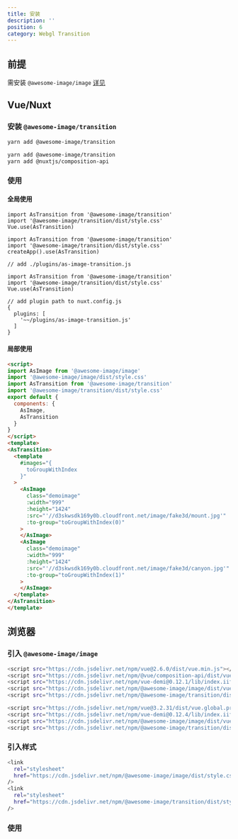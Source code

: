 ```yaml
---
title: 安装
description: ''
position: 6
category: Webgl Transition
---
```

## 前提
需安装 `@awesome-image/image` [详见](/setup)
## Vue/Nuxt

### 安装 `@awesome-image/transition`

<code-group>
  <code-block label="Vue" active>

  ```bash
  yarn add @awesome-image/transition
  ```

  </code-block>
  <code-block label="Nuxt">

  ```bash
 yarn add @awesome-image/transition
 yarn add @nuxtjs/composition-api
  ```

  </code-block>
  
</code-group>

### 使用
#### 全局使用
<code-group>
  <code-block label="Vue2" active>

  ```js[main.js]
  import AsTransition from '@awesome-image/transition'
  import '@awesome-image/transition/dist/style.css'
  Vue.use(AsTransition)

  ```

  </code-block>
  <code-block label="Vue3">

  ```js[main.js]
  import AsTransition from '@awesome-image/transition'
  import '@awesome-image/transition/dist/style.css'
  createApp().use(AsTransition)

  ```

  </code-block>
  <code-block label="Nuxt">


  ```js[./plugins/as-image-transition.js]
  // add ./plugins/as-image-transition.js

  import AsTransition from '@awesome-image/transition'
  import '@awesome-image/transition/dist/style.css'
  Vue.use(AsTransition)

  ```

  ```js[nuxt.config.js]
  // add plugin path to nuxt.config.js
  {
    plugins: [
      '~~/plugins/as-image-transition.js'
    ]
  }
  ```

  </code-block>
  
</code-group>


#### 局部使用
```html
<script>  
import AsImage from '@awesome-image/image'
import '@awesome-image/image/dist/style.css'
import AsTransition from '@awesome-image/transition'
import '@awesome-image/transition/dist/style.css'
export default {
  components: {
    AsImage,
    AsTransition
  }
}
</script>
<template>
<AsTransition>
  <template
    #images="{
      toGroupWithIndex
    }"
  >
    <AsImage
      class="demoimage"
      :width="999"
      :height="1424"
      :src="'//d3skwsdk169y0b.cloudfront.net/image/fake3d/mount.jpg'"
      :to-group="toGroupWithIndex(0)"
    >
    </AsImage>
    <AsImage
      class="demoimage"
      :width="999"
      :height="1424"
      :src="'//d3skwsdk169y0b.cloudfront.net/image/fake3d/canyon.jpg'"
      :to-group="toGroupWithIndex(1)"
    >
    </AsImage>
  </template>
</AsTransition>
</template>

```


## 浏览器

### 引入 `@awesome-image/image`

<code-group>
  <code-block label="Vue2" active>

  ```bash
  <script src="https://cdn.jsdelivr.net/npm/vue@2.6.0/dist/vue.min.js"></script>
  <script src="https://cdn.jsdelivr.net/npm/@vue/composition-api/dist/vue-composition-api.js"></script>
  <script src="https://cdn.jsdelivr.net/npm/vue-demi@0.12.1/lib/index.iife.js"></script>
  <script src="https://cdn.jsdelivr.net/npm/@awesome-image/image/dist/vue2/index.umd.js"></script>
  <script src="https://cdn.jsdelivr.net/npm/@awesome-image/transition/dist/vue2/index.umd.js"></script>
  ```

  </code-block>
  <code-block label="Vue3">

  ```bash
  <script src="https://cdn.jsdelivr.net/npm/vue@3.2.31/dist/vue.global.prod.js"></script>
  <script src="https://cdn.jsdelivr.net/npm/vue-demi@0.12.4/lib/index.iife.js"></script>
  <script src="https://cdn.jsdelivr.net/npm/@awesome-image/image/dist/vue3/index.umd.js"></script>
  <script src="https://cdn.jsdelivr.net/npm/@awesome-image/transition/dist/vue3/index.umd.js"></script>
  ```

  </code-block>
  
</code-group>


### 引入样式



```bash
<link
  rel="stylesheet"
  href="https://cdn.jsdelivr.net/npm/@awesome-image/image/dist/style.css"
/>
<link
  rel="stylesheet"
  href="https://cdn.jsdelivr.net/npm/@awesome-image/transition/dist/style.css"
/>
```


### 使用

<code-sandbox :src="'https://codesandbox.io/embed/image-group-basic-nncsy7?fontsize=14&hidenavigation=1&theme=dark'"></code-sandbox>